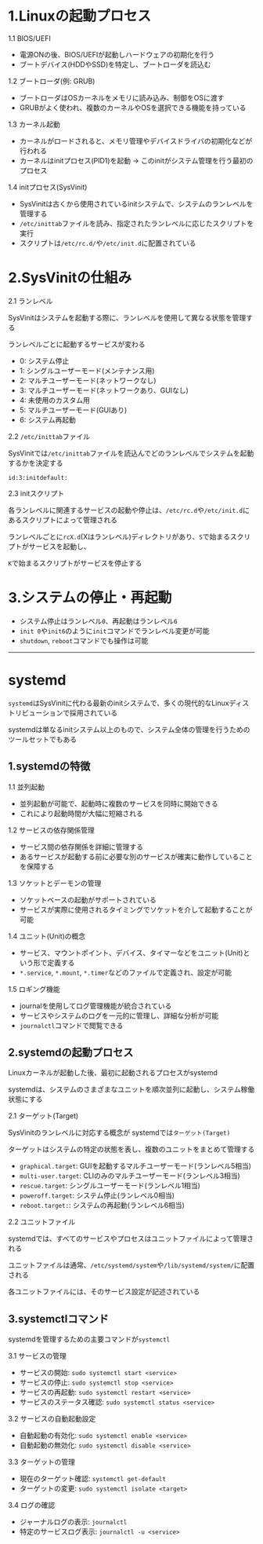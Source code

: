 # 1.Linuxの起動プロセス

1.1 BIOS/UEFI
- 電源ONの後、BIOS/UEFIが起動しハードウェアの初期化を行う
- ブートデバイス(HDDやSSD)を特定し、ブートローダを読込む

1.2 ブートローダ(例: GRUB)
- ブートローダはOSカーネルをメモリに読み込み、制御をOSに渡す
- GRUBがよく使われ、複数のカーネルやOSを選択できる機能を持っている

1.3 カーネル起動
- カーネルがロードされると、メモリ管理やデバイスドライバの初期化などが行われる
- カーネルはinitプロセス(PID1)を起動 → このinitがシステム管理を行う最初のプロセス

1.4 initプロセス(SysVinit)
- SysVinitは古くから使用されているinitシステムで、システムのランレベルを管理する
- `/etc/inittab`ファイルを読み、指定されたランレベルに応じたスクリプトを実行
- スクリプトは`/etc/rc.d/`や`/etc/init.d`に配置されている

# 2.SysVinitの仕組み

2.1 ランレベル

SysVinitはシステムを起動する際に、ランレベルを使用して異なる状態を管理する

ランレベルごとに起動するサービスが変わる

- 0: システム停止
- 1: シングルユーザーモード(メンテナンス用)
- 2: マルチユーザーモード(ネットワークなし)
- 3: マルチユーザーモード(ネットワークあり、GUIなし)
- 4: 未使用のカスタム用
- 5: マルチユーザーモード(GUIあり)
- 6: システム再起動

2.2 `/etc/inittab`ファイル

SysVinitでは`/etc/inittab`ファイルを読込んでどのランレベルでシステムを起動するかを決定する

```shell:/etc/inittab
id:3:initdefault:
```

2.3 initスクリプト

各ランレベルに関連するサービスの起動や停止は、`/etc/rc.d`や`/etc/init.d`にあるスクリプトによって管理される

ランレベルごとに`rcX.d`(Xはランレベル)ディレクトリがあり、`S`で始まるスクリプトがサービスを起動し、

`K`で始まるスクリプトがサービスを停止する

# 3.システムの停止・再起動
- システム停止はランレベル`0`、再起動はランレベル`6`
- `init 0`や`init6`のように`init`コマンドでランレベル変更が可能
- `shutdown`, `reboot`コマンドでも操作は可能

---

# systemd
`systemd`はSysVinitに代わる最新のinitシステムで、多くの現代的なLinuxディストリビューションで採用されている

systemdは単なるinitシステム以上のもので、システム全体の管理を行うためのツールセットでもある

## 1.systemdの特徴

1.1 並列起動
- 並列起動が可能で、起動時に複数のサービスを同時に開始できる
- これにより起動時間が大幅に短縮される

1.2 サービスの依存関係管理
- サービス間の依存関係を詳細に管理する
- あるサービスが起動する前に必要な別のサービスが確実に動作していることを保障する

1.3 ソケットとデーモンの管理
- ソケットベースの起動がサポートされている
- サービスが実際に使用されるタイミングでソケットを介して起動することが可能

1.4 ユニット(Unit)の概念
- サービス、マウントポイント、デバイス、タイマーなどをユニット(Unit)という形で定義する
- `*.service`, `*.mount`, `*.timer`などのファイルで定義され、設定が可能

1.5 ロギング機能
- journalを使用してログ管理機能が統合されている
- サービスやシステムのログを一元的に管理し、詳細な分析が可能
- `journalctl`コマンドで閲覧できる

## 2.systemdの起動プロセス
Linuxカーネルが起動した後、最初に起動されるプロセスがsystemd

systemdは、システムのさまざまなユニットを順次並列に起動し、システム稼働状態にする

2.1 ターゲット(Target)

SysVinitのランレベルに対応する概念が systemdでは`ターゲット(Target)`

ターゲットはシステムの特定の状態を表し、複数のユニットをまとめて管理する

- `graphical.target`: GUIを起動するマルチユーザーモード(ランレベル5相当)
- `multi-user.target`: CLIのみのマルチユーザーモード(ランレベル3相当)
- `rescue.target`: シングルユーザーモード(ランレベル1相当)
- `poweroff.target`: システム停止(ランレベル0相当)
- `reboot.target:`: システムの再起動(ランレベル6相当)

2.2 ユニットファイル

systemdでは、すべてのサービスやプロセスはユニットファイルによって管理される

ユニットファイルは通常、`/etc/systemd/system`や`/lib/systemd/system/`に配置される

各ユニットファイルには、そのサービス設定が記述されている

## 3.systemctlコマンド
systemdを管理するための主要コマンドが`systemctl`

3.1 サービスの管理
- サービスの開始: `sudo systemctl start <service>`
- サービスの停止: `sudo systemctl stop <service>`
- サービスの再起動: `sudo systemctl restart <service>`
- サービスのステータス確認: `sudo systemctl status <service>`

3.2 サービスの自動起動設定
- 自動起動の有効化: `sudo systemctl enable <service>`
- 自動起動の無効化: `sudo systemctl disable <service>`

3.3 ターゲットの管理
- 現在のターゲット確認: `systemctl get-default`
- ターゲットの変更: `sudo systemctl isolate <target>`

3.4 ログの確認
- ジャーナルログの表示: `journalctl`
- 特定のサービスログ表示: `journalctl -u <service>`


